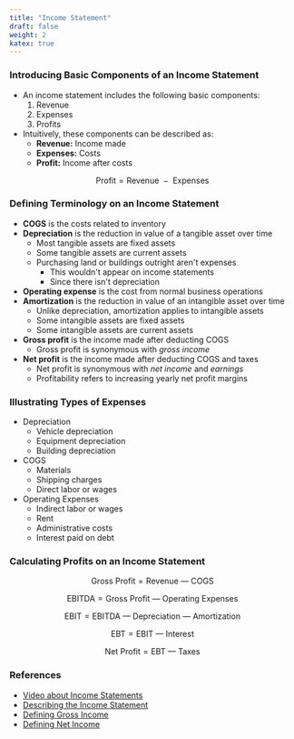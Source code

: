 ```yaml
---
title: "Income Statement"
draft: false
weight: 2
katex: true
---
```


### Introducing Basic Components of an Income Statement
- An income statement includes the following basic components:
    1. Revenue
    2. Expenses
    3. Profits
- Intuitively, these components can be described as:
    - **Revenue:** Income made
    - **Expenses:** Costs
    - **Profit:** Income after costs

$$
\text{Profit} = \text{Revenue } - \text{ Expenses}
$$

### Defining Terminology on an Income Statement
- **COGS** is the costs related to inventory
- **Depreciation** is the reduction in value of a tangible asset over time
    - Most tangible assets are fixed assets
    - Some tangible assets are current assets
    - Purchasing land or buildings outright aren't expenses
        - This wouldn't appear on income statements
        - Since there isn't depreciation
- **Operating expense** is the cost from normal business operations
- **Amortization** is the reduction in value of an intangible asset over time
    - Unlike depreciation, amortization applies to intangible assets
    - Some intangible assets are fixed assets
    - Some intangible assets are current assets
- **Gross profit** is the income made after deducting COGS
    - Gross profit is synonymous with *gross income*
- **Net profit** is the income made after deducting COGS and taxes
    - Net profit is synonymous with *net income* and *earnings*
    - Profitability refers to increasing yearly net profit margins

### Illustrating Types of Expenses
- Depreciation
    - Vehicle depreciation
    - Equipment depreciation
    - Building depreciation
- COGS
    - Materials
    - Shipping charges
    - Direct labor or wages
- Operating Expenses
    - Indirect labor or wages
    - Rent
    - Administrative costs
    - Interest paid on debt

### Calculating Profits on an Income Statement

$$
\text{Gross Profit} = \text{Revenue } — \text{ COGS}
$$

$$
\text{EBITDA} = \text{Gross Profit } — \text{ Operating Expenses}
$$

$$
\text{EBIT} = \text{EBITDA } — \text{ Depreciation } — \text{ Amortization}
$$

$$
\text{EBT} = \text{EBIT } — \text{ Interest}
$$

$$
\text{Net Profit} = \text{EBT } — \text{ Taxes}
$$

### References
- [Video about Income Statements](https://www.youtube.com/watch?v=WEDIj9JBTC8)
- [Describing the Income Statement](https://en.wikipedia.org/wiki/Income_statement)
- [Defining Gross Income](https://www.investopedia.com/terms/g/grossincome.asp)
- [Defining Net Income](https://www.investopedia.com/terms/n/netincome.asp)